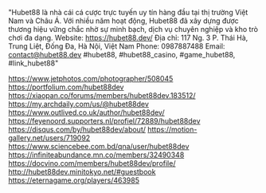 "Hubet88 là nhà cái cá cược trực tuyến uy tín hàng đầu tại thị trường Việt Nam và Châu Á. Với nhiều năm hoạt động, Hubet88 đã xây dựng được thương hiệu vững chắc nhờ sự minh bạch, dịch vụ chuyên nghiệp và kho trò chơi đa dạng.
Website: https://hubet88.dev/
Địa chỉ: 117 Ng. 3 P. Thái Hà, Trung Liệt, Đống Đa, Hà Nội, Việt Nam
Phone: 0987887488
Email: contact@hubet88.dev
#hubet88, #hubet88_casino, #game_hubet88, #link_hubet88"

https://www.jetphotos.com/photographer/508045
https://portfolium.com/hubet88dev
https://xiaopan.co/forums/members/hubet88dev.183512/
https://my.archdaily.com/us/@hubet88dev
https://www.outlived.co.uk/author/hubet88dev/
https://feyenoord.supporters.nl/profiel/72889/hubet88dev
https://disqus.com/by/hubet88dev/about/
https://motion-gallery.net/users/719092
https://www.sciencebee.com.bd/qna/user/hubet88dev
https://infiniteabundance.mn.co/members/32490348
https://docvino.com/members/hubet88dev/profile/
http://hubet88dev.minitokyo.net/#guestbook
https://eternagame.org/players/463985
